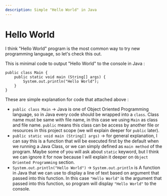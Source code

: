 ```yaml
---
description: Simple "Hello World" in Java
---
```


# Hello World

I think "Hello World" program is the most common way to try new programming language, so let's check this out.&#x20;

This is minimal code to output "Hello World" to the console in Java :

```
public class Main {
    public static void main (String[] args) {
        System.out.println("Hello World");
    }
}
```

These are simple explanation for code that attached above :&#x20;

* `public class Main` -> Java is one of Object Oriented Programming language, so in Java every code should be wrapped into a `class`. Class name must be same with file name, in this case we using `Main` as class and file name. `public` means this class can be access by another file or resources in this project scope (we will explain deeper for `public` later).
* `public static void main (String[] args)` -> for general explanation, I can say this is a function that will be executed first by the default when we running a Java Class, or we can simply defined as `main method` of the program. Maybe some of you will ask about `static` keyword, but I think we can ignore it for now because I will explain it deeper on `Object Oriented Programming` section.
* `System.out.println("Hello World")` -> `System.out.println` is A function in Java that we can use to display a line of text based on argument that passed into this function. In this case `"Hello World"` is the argument that passed into this function, so program will display `"Hello World"` to the console.
